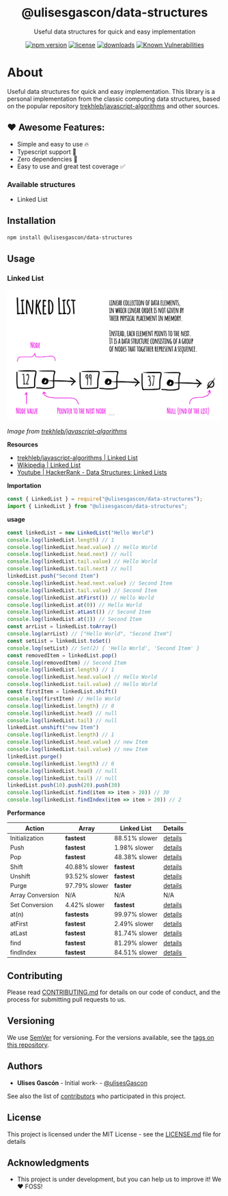 <p align="center"><h1 align="center">
  @ulisesgascon/data-structures
</h1>

<p align="center">
  Useful data structures for quick and easy implementation
</p>

<p align="center">
  <a href="https://www.npmjs.org/package/@ulisesgascon/data-structures"><img src="https://badgen.net/npm/v/@ulisesgascon/data-structures" alt="npm version"/></a>
  <a href="https://www.npmjs.org/package/@ulisesgascon/data-structures"><img src="https://badgen.net/npm/license/@ulisesgascon/data-structures" alt="license"/></a>
  <a href="https://www.npmjs.org/package/@ulisesgascon/data-structures"><img src="https://badgen.net/npm/dt/@ulisesgascon/data-structures" alt="downloads"/></a>
  <a href="https://snyk.io/test/github/ulisesgascon/micro-utilities"><img src="https://snyk.io/test/github/ulisesgascon/micro-utilities/badge.svg" alt="Known Vulnerabilities"/></a>
</p>

# About

Useful data structures for quick and easy implementation. This library is a personal implementation from the classic computing data structures, based on the popular repository [trekhleb/javascript-algorithms](https://github.com/trekhleb/javascript-algorithms) and other sources.

## ❤️ Awesome Features:

- Simple and easy to use 🔥
- Typescript support 💪
- Zero dependencies 🚀
- Easy to use and great test coverage ✅

### Available structures

- Linked List

## Installation

```bash
npm install @ulisesgascon/data-structures
```

## Usage

### Linked List

![Explanation Diagram from ](https://raw.githubusercontent.com/trekhleb/javascript-algorithms/8fd8e752eaec9d6f986b344af3f548a64f283e1f/src/data-structures/linked-list/images/linked-list.jpeg)

_Image from [trekhleb/javascript-algorithms](https://github.com/trekhleb/javascript-algorithms)_

**Resources**
- [trekhleb/javascript-algorithms | Linked List](https://github.com/trekhleb/javascript-algorithms/tree/master/src/data-structures/linked-list)
- [Wikipedia | Linked List](https://en.wikipedia.org/wiki/Linked_list)
- [Youtube | HackerRank - Data Structures: Linked Lists](https://www.youtube.com/watch?v=njTh_OwMljA&index=2&t=1s&list=PLLXdhg_r2hKA7DPDsunoDZ-Z769jWn4R8)


**Importation**

```js
const { LinkedList } = require("@ulisesgascon/data-structures");
import { LinkedList } from "@ulisesgascon/data-structures";
```

**usage**

```js
const linkedList = new LinkedList("Hello World")
console.log(linkedList.length) // 1
console.log(linkedList.head.value) // Hello World
console.log(linkedList.head.next) // null
console.log(linkedList.tail.value) // Hello World
console.log(linkedList.tail.next) // null
linkedList.push("Second Item")
console.log(linkedList.head.next.value) // Second Item
console.log(linkedList.tail.value) // Second Item
console.log(linkedList.atFirst()) // Hello World
console.log(linkedList.at(0)) // Hello World
console.log(linkedList.atLast()) // Second Item
console.log(linkedList.at(1)) // Second Item
const arrList = linkedList.toArray()
console.log(arrList) // ["Hello World", "Second Item"]
const setList = linkedList.toSet()
console.log(setList) // Set(2) { 'Hello World', 'Second Item' }
const removedItem = linkedList.pop()
console.log(removedItem) // Second Item
console.log(linkedList.length) // 1
console.log(linkedList.head.value) // Hello World
console.log(linkedList.tail.value) // Hello World
const firstItem = linkedList.shift()
console.log(firstItem) // Hello World
console.log(linkedList.length) // 0
console.log(linkedList.head) // null
console.log(linkedList.tail) // null
linkedList.unshift("new Item")
console.log(linkedList.length) // 1
console.log(linkedList.head.value) // new Item
console.log(linkedList.tail.value) // new Item
linkedList.purge()
console.log(linkedList.length) // 0
console.log(linkedList.head) // null
console.log(linkedList.tail) // null
linkedList.push(10).push(20).push(30)
console.log(linkedList.find(item => item > 20)) // 30
console.log(linkedList.findIndex(item => item > 20)) // 2
```

**Performance**

| Action | Array | Linked List | Details |
|--------|-------|-------------|---------|
| Initialization | **fastest** | 88.51% slower | [details](benchmark/results/initialization.chart.html) |
| Push | **fastest** | 1.98% slower | [details](benchmark/results/push.chart.html) |
| Pop | **fastest** | 48.38% slower | [details](benchmark/results/pop.chart.html) |
| Shift | 40.88% slower | **fastest** | [details](benchmark/results/shift.chart.html) |
| Unshift | 93.52% slower | **fastest** | [details](benchmark/results/unshift.chart.html) |
| Purge | 97.79% slower | **faster** | [details](benchmark/results/purge.chart.html) |
| Array Conversion | N/A | N/A | N/A |
| Set Conversion | 4.42% slower | **fastest** | [details](benchmark/results/toset.chart.html) |
| at(n) | **fastests** | 99.97% slower | [details](benchmark/results/at.chart.html) |
| atFirst | **fastest** | 2.49% slower | [details](benchmark/results/atfirst.chart.html) |
| atLast | **fastest** | 81.74% slower | [details](benchmark/results/atlast.chart.html) |
| find | **fastest** | 81.29% slower | [details](benchmark/results/find.chart.html) |
| findIndex | **fastest** | 84.51% slower | [details](benchmark/results/findindex.chart.html) |




## Contributing

Please read [CONTRIBUTING.md](https://github.com/UlisesGascon/.github/blob/main/contributing.md) for details on our code of conduct, and the process for submitting pull requests to us.

## Versioning

We use [SemVer](http://semver.org/) for versioning. For the versions available, see the [tags on this repository](https://github.com/ulisesGascon/micro-utilities/tags).

## Authors

- **Ulises Gascón** - Initial work- - [@ulisesGascon](https://github.com/ulisesGascon)

See also the list of [contributors](https://github.com/ulisesGascon/micro-utilities/contributors) who participated in this project.

## License

This project is licensed under the MIT License - see the [LICENSE.md](../../LICENSE.md) file for details

## Acknowledgments

- This project is under development, but you can help us to improve it! We :heart: FOSS!
